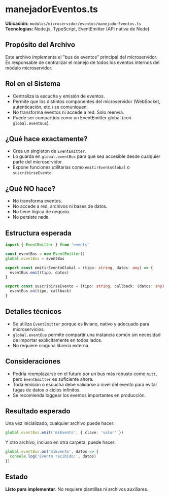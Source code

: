 # manejadorEventos.ts

**Ubicación:** `modulos/microservidor/eventos/manejadorEventos.ts`  
**Tecnologías:** Node.js, TypeScript, EventEmitter (API nativa de Node)

## Propósito del Archivo

Este archivo implementa el "bus de eventos" principal del microservidor.  
Es responsable de centralizar el manejo de todos los eventos internos del módulo microservidor.

## Rol en el Sistema

- Centraliza la escucha y emisión de eventos.
- Permite que los distintos componentes del microservidor (WebSocket, autenticación, etc.) se comuniquen.
- No transforma eventos ni accede a red. Solo reenvía.
- Puede ser compartido como un EventEmitter global (con `global.eventBus`).

## ¿Qué hace exactamente?

- Crea un singleton de `EventEmitter`.
- Lo guarda en `global.eventBus` para que sea accesible desde cualquier parte del microservidor.
- Expone funciones utilitarias como `emitirEventoGlobal` o `suscribirseEvento`.

## ¿Qué NO hace?

- No transforma eventos.
- No accede a red, archivos ni bases de datos.
- No tiene lógica de negocio.
- No persiste nada.

## Estructura esperada

```ts
import { EventEmitter } from 'events'

const eventBus = new EventEmitter()
global.eventBus = eventBus

export const emitirEventoGlobal = (tipo: string, datos: any) => {
  eventBus.emit(tipo, datos)
}

export const suscribirseEvento = (tipo: string, callback: (datos: any) => void) => {
  eventBus.on(tipo, callback)
}
```

## Detalles técnicos

- Se utiliza `EventEmitter` porque es liviano, nativo y adecuado para microservicios.
- `global.eventBus` permite compartir una instancia común sin necesidad de importar explícitamente en todos lados.
- No requiere ninguna librería externa.

## Consideraciones

- Podría reemplazarse en el futuro por un bus más robusto como `mitt`, pero `EventEmitter` es suficiente ahora.
- Toda emisión o escucha debe validarse a nivel del evento para evitar fugas de datos o ciclos infinitos.
- Se recomienda loggear los eventos importantes en producción.

## Resultado esperado

Una vez inicializado, cualquier archivo puede hacer:

```ts
global.eventBus.emit('miEvento', { clave: 'valor' })
```

Y otro archivo, incluso en otra carpeta, puede hacer:

```ts
global.eventBus.on('miEvento', datos => {
  console.log('Evento recibido:', datos)
})
```

## Estado

**Listo para implementar**. No requiere plantillas ni archivos auxiliares.
